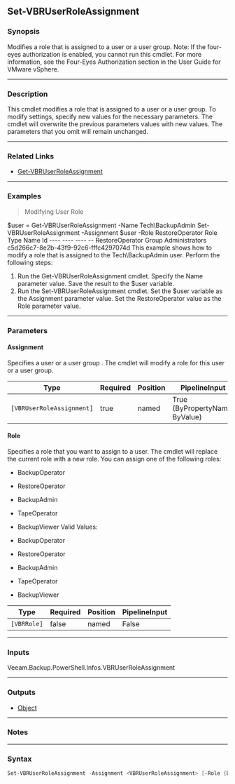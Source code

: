 Set-VBRUserRoleAssignment
-------------------------

### Synopsis
Modifies a role that is assigned to a user or a user group.
Note: If the four-eyes authorization is enabled, you cannot run this cmdlet. For more information, see the Four-Eyes Authorization section in the User Guide for VMware vSphere.

---

### Description

This cmdlet modifies a role that is assigned to a user or a user group.
To modify settings, specify new values for the necessary parameters. The cmdlet will overwrite the previous parameters values with new values. The parameters that you omit will remain unchanged.

---

### Related Links
* [Get-VBRUserRoleAssignment](Get-VBRUserRoleAssignment)

---

### Examples
> Modifying User Role

$user = Get-VBRUserRoleAssignment -Name Tech\BackupAdmin
Set-VBRUserRoleAssignment -Assignment $user -Role RestoreOperator
           Role Type Name            Id
           ---- ---- ----            --
RestoreOperator Group Administrators c5d266c7-8e2b-43f9-92c6-fffc4297074d
This example shows how to modify a role that is assigned to the Tech\BackupAdmin user.
Perform the following steps:
1. Run the Get-VBRUserRoleAssignment cmdlet. Specify the Name parameter value. Save the result to the $user variable.
2. Run the Set-VBRUserRoleAssignment cmdlet. Set the $user variable as the Assignment parameter value. Set the RestoreOperator value as the Role parameter value.

---

### Parameters
#### **Assignment**
Specifies a user or a user group . The cmdlet will modify a role for this user or a user group.

|Type                     |Required|Position|PipelineInput                 |
|-------------------------|--------|--------|------------------------------|
|`[VBRUserRoleAssignment]`|true    |named   |True (ByPropertyName, ByValue)|

#### **Role**
Specifies a role that you want to assign to a user. The cmdlet will replace the current role with a new role. You can assign one of the following roles:
* BackupOperator
* RestoreOperator
* BackupAdmin
* TapeOperator
* BackupViewer
Valid Values:

* BackupOperator
* RestoreOperator
* BackupAdmin
* TapeOperator
* BackupViewer

|Type       |Required|Position|PipelineInput|
|-----------|--------|--------|-------------|
|`[VBRRole]`|false   |named   |False        |

---

### Inputs
Veeam.Backup.PowerShell.Infos.VBRUserRoleAssignment

---

### Outputs
* [Object](https://learn.microsoft.com/en-us/dotnet/api/System.Object)

---

### Notes

---

### Syntax
```PowerShell
Set-VBRUserRoleAssignment -Assignment <VBRUserRoleAssignment> [-Role {BackupOperator | RestoreOperator | BackupAdmin | TapeOperator | BackupViewer}] [<CommonParameters>]
```
